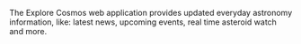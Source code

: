 
The Explore Cosmos web application provides updated everyday astronomy information, like: latest news, upcoming events, real time asteroid watch and more.
